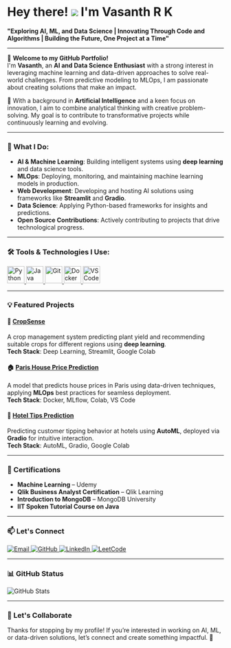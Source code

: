 # Hey there! ![](https://user-images.githubusercontent.com/18350557/176309783-0785949b-9127-417c-8b55-ab5a4333674e.gif) **I'm Vasanth R K**

**"Exploring AI, ML, and Data Science | Innovating Through Code and Algorithms | Building the Future, One Project at a Time"**

---

🌟 **Welcome to my GitHub Portfolio!**  
I'm **Vasanth**, an **AI and Data Science Enthusiast** with a strong interest in leveraging machine learning and data-driven approaches to solve real-world challenges. From predictive modeling to MLOps, I am passionate about creating solutions that make an impact.

🚀 With a background in **Artificial Intelligence** and a keen focus on innovation, I aim to combine analytical thinking with creative problem-solving. My goal is to contribute to transformative projects while continuously learning and evolving.

---

### **🔧 What I Do:**

- **AI & Machine Learning**: Building intelligent systems using **deep learning** and data science tools.  
- **MLOps**: Deploying, monitoring, and maintaining machine learning models in production.  
- **Web Development**: Developing and hosting AI solutions using frameworks like **Streamlit** and **Gradio**.  
- **Data Science**: Applying Python-based frameworks for insights and predictions.  
- **Open Source Contributions**: Actively contributing to projects that drive technological progress.

---

### **🛠️ Tools & Technologies I Use:**

<p align="left">
  <a href="https://www.python.org/" target="_blank" rel="noreferrer">
    <img src="https://raw.githubusercontent.com/danielcranney/readme-generator/main/public/icons/skills/python-colored.svg" width="40" height="40" alt="Python" />
  </a>
  <a href="https://www.oracle.com/java/" target="_blank" rel="noreferrer">
    <img src="https://raw.githubusercontent.com/danielcranney/readme-generator/main/public/icons/skills/java-colored.svg" width="40" height="40" alt="Java" />
  </a>
  <a href="https://github.com/" target="_blank" rel="noreferrer">
    <img src="https://raw.githubusercontent.com/danielcranney/readme-generator/main/public/icons/skills/git-colored.svg" width="40" height="40" alt="Git" />
  </a>
  <a href="https://www.docker.com/" target="_blank" rel="noreferrer">
    <img src="https://raw.githubusercontent.com/danielcranney/readme-generator/main/public/icons/skills/docker-colored.svg" width="40" height="40" alt="Docker" />
  </a>
  <a href="https://code.visualstudio.com/" target="_blank" rel="noreferrer">
    <img src="https://raw.githubusercontent.com/danielcranney/readme-generator/main/public/icons/skills/visualstudiocode.svg" width="40" height="40" alt="VS Code" />
  </a>
</p>

---

### **💡 Featured Projects**

#### 🌾 [CropSense](https://github.com/Vasanthrk29/CropSense)  
A crop management system predicting plant yield and recommending suitable crops for different regions using **deep learning**.  
**Tech Stack**: Deep Learning, Streamlit, Google Colab  

#### 🏠 [Paris House Price Prediction](https://github.com/Vasanthrk29/Paris-House-Price-Prediction)  
A model that predicts house prices in Paris using data-driven techniques, applying **MLOps** best practices for seamless deployment.  
**Tech Stack**: Docker, MLflow, Colab, VS Code  

#### 🏨 [Hotel Tips Prediction](https://github.com/Vasanthrk29/Hotel-Tips-Prediction)  
Predicting customer tipping behavior at hotels using **AutoML**, deployed via **Gradio** for intuitive interaction.  
**Tech Stack**: AutoML, Gradio, Google Colab  

---

### **📜 Certifications**

- **Machine Learning** – Udemy  
- **Qlik Business Analyst Certification** – Qlik Learning  
- **Introduction to MongoDB** – MongoDB University  
- **IIT Spoken Tutorial Course on Java**

---

### **📫 Let's Connect**

<p align="left">
  <a href="mailto:vasanthrk2004@gmail.com" target="_blank" rel="noreferrer">
    <img src="https://img.shields.io/badge/Email-D14836?style=flat&logo=gmail&logoColor=white" alt="Email" />
  </a> 
  <a href="https://github.com/Vasanthrk29" target="_blank" rel="noreferrer">
    <img src="https://img.shields.io/badge/GitHub-100000?style=flat&logo=github&logoColor=white" alt="GitHub" />
  </a> 
  <a href="https://www.linkedin.com/in/vasanth-r-k/" target="_blank" rel="noreferrer">
    <img src="https://img.shields.io/badge/LinkedIn-0A66C2?style=flat&logo=linkedin&logoColor=white" alt="LinkedIn" />
  </a> 
  <a href="https://leetcode.com/u/Vasanthrk29/" target="_blank" rel="noreferrer">
    <img src="https://img.shields.io/badge/LeetCode-FFA116?style=flat&logo=leetcode&logoColor=white" alt="LeetCode" />
  </a>
</p>

---

### **📊 GitHub Status**

![GitHub Stats](https://github-readme-stats.vercel.app/api?username=Vasanthrk29&show_icons=true&count_private=true&title_color=0A66C2&text_color=ffffff&icon_color=ffffff&bg_color=1c1917&hide_border=true)

---

### **🌟 Let's Collaborate**

Thanks for stopping by my profile! If you’re interested in working on AI, ML, or data-driven solutions, let’s connect and create something impactful. 🚀
